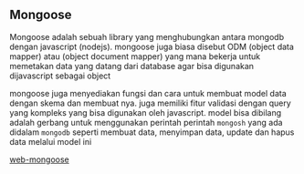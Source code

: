## Mongoose

Mongoose adalah sebuah library yang menghubungkan antara mongodb dengan javascript (nodejs). mongoose juga biasa disebut
ODM (object data mapper) atau (object document mapper) yang mana bekerja untuk memetakan data yang datang dari database
agar bisa digunakan dijavascript sebagai object

mongoose juga menyediakan fungsi dan cara untuk membuat model data dengan skema dan membuat nya. juga memiliki fitur
validasi dengan query yang kompleks yang bisa digunakan oleh javascript. model bisa dibilang adalah gerbang untuk
menggunakan perintah perintah `mongosh` yang ada didalam `mongodb` seperti membuat data, menyimpan data, update dan hapus
data melalui model ini

[web-mongoose](https://mongoosejs.com/)